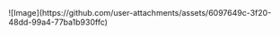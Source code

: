 <div>
  ![Image](https://github.com/user-attachments/assets/6097649c-3f20-48dd-99a4-77ba1b930ffc)
</div>
